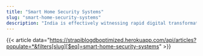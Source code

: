```yaml
---
title: "Smart Home Security Systems"
slug: "smart-home-security-systems"
description: "India is effectively witnessing rapid digital transformation all over a wide range of fields, and market sentiment suggests that this transformation may only be the starting of what’s to come."
---
```


{{< article data="https://strapiblogdboptimized.herokuapp.com/api/articles?populate=*&filters[slug][$eq]=smart-home-security-systems" >}}
